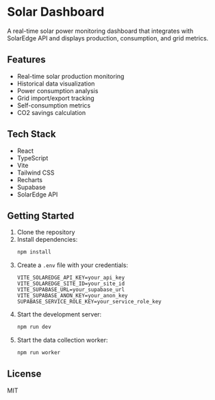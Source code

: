 # Solar Dashboard

A real-time solar power monitoring dashboard that integrates with SolarEdge API and displays production, consumption, and grid metrics.

## Features

- Real-time solar production monitoring
- Historical data visualization
- Power consumption analysis
- Grid import/export tracking
- Self-consumption metrics
- CO2 savings calculation

## Tech Stack

- React
- TypeScript
- Vite
- Tailwind CSS
- Recharts
- Supabase
- SolarEdge API

## Getting Started

1. Clone the repository
2. Install dependencies:
   ```bash
   npm install
   ```
3. Create a `.env` file with your credentials:
   ```
   VITE_SOLAREDGE_API_KEY=your_api_key
   VITE_SOLAREDGE_SITE_ID=your_site_id
   VITE_SUPABASE_URL=your_supabase_url
   VITE_SUPABASE_ANON_KEY=your_anon_key
   SUPABASE_SERVICE_ROLE_KEY=your_service_role_key
   ```
4. Start the development server:
   ```bash
   npm run dev
   ```
5. Start the data collection worker:
   ```bash
   npm run worker
   ```

## License

MIT